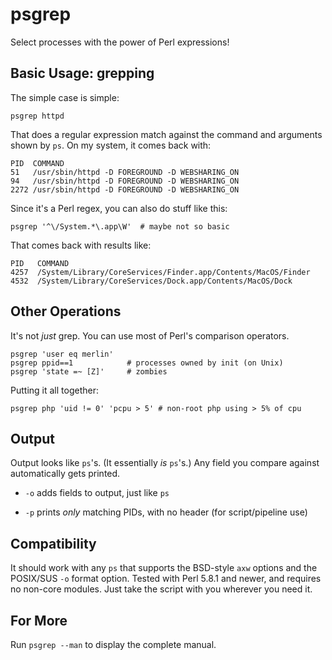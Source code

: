 # psgrep

Select processes with the power of Perl expressions!

## Basic Usage: grepping

The simple case is simple:

    psgrep httpd

That does a regular expression match against the command and arguments shown by `ps`. On my system, it comes back with:

    PID  COMMAND
    51   /usr/sbin/httpd -D FOREGROUND -D WEBSHARING_ON
    94   /usr/sbin/httpd -D FOREGROUND -D WEBSHARING_ON
    2272 /usr/sbin/httpd -D FOREGROUND -D WEBSHARING_ON

Since it's a Perl regex, you can also do stuff like this:

    psgrep '^\/System.*\.app\W'  # maybe not so basic

That comes back with results like:

    PID   COMMAND
    4257  /System/Library/CoreServices/Finder.app/Contents/MacOS/Finder
    4532  /System/Library/CoreServices/Dock.app/Contents/MacOS/Dock

## Other Operations

It's not *just* grep. You can use most of Perl's comparison operators.

    psgrep 'user eq merlin'
    psgrep ppid==1            # processes owned by init (on Unix)
    psgrep 'state =~ [Z]'     # zombies

Putting it all together:

    psgrep php 'uid != 0' 'pcpu > 5' # non-root php using > 5% of cpu

## Output

Output looks like `ps`'s. (It essentially *is* `ps`'s.) Any field you compare against automatically gets printed. 

* `-o` adds fields to output, just like `ps`

* `-p` prints *only* matching PIDs, with no header (for script/pipeline use)

## Compatibility

It should work with any `ps` that supports the BSD-style `axw` options and the POSIX/SUS `-o` format option. Tested with Perl 5.8.1 and newer, and requires no non-core modules. Just take the script with you wherever you need it.

## For More

Run `psgrep --man` to display the complete manual.
